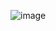 ![image](https://github.com/Malix-Floof/Malix-Floof/assets/101697781/1a53d46e-a259-4123-8686-edc1e74c92bd)
